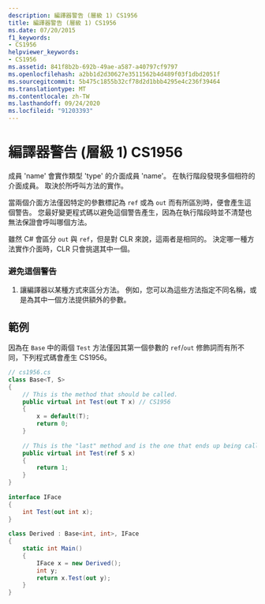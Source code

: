```yaml
---
description: 編譯器警告 (層級 1) CS1956
title: 編譯器警告 (層級 1) CS1956
ms.date: 07/20/2015
f1_keywords:
- CS1956
helpviewer_keywords:
- CS1956
ms.assetid: 841f8b2b-692b-49ae-a587-a40797cf9797
ms.openlocfilehash: a2bb1d2d30627e3511562b4d489f03f1dbd2051f
ms.sourcegitcommit: 5b475c1855b32cf78d2d1bbb4295e4c236f39464
ms.translationtype: MT
ms.contentlocale: zh-TW
ms.lasthandoff: 09/24/2020
ms.locfileid: "91203393"
---
```

# <a name="compiler-warning-level-1-cs1956"></a>編譯器警告 (層級 1) CS1956

成員 'name' 會實作類型 'type' 的介面成員 'name'。 在執行階段發現多個相符的介面成員。 取決於所呼叫方法的實作。  
  
 當兩個介面方法僅因特定的參數標記為 `ref` 或為 `out` 而有所區別時，便會產生這個警告。 您最好變更程式碼以避免這個警告產生，因為在執行階段時並不清楚也無法保證會呼叫哪個方法。  
  
 雖然 C# 會區分 `out` 與 `ref`，但是對 CLR 來說，這兩者是相同的。 決定哪一種方法實作介面時，CLR 只會挑選其中一個。  
  
### <a name="to-avoid-this-warning"></a>避免這個警告  
  
1. 讓編譯器以某種方式來區分方法。 例如，您可以為這些方法指定不同名稱，或是為其中一個方法提供額外的參數。  
  
## <a name="example"></a>範例  

 因為在 `Base` 中的兩個 `Test` 方法僅因其第一個參數的 `ref`/`out` 修飾詞而有所不同，下列程式碼會產生 CS1956。  
  
```csharp  
// cs1956.cs  
class Base<T, S>  
{  
    // This is the method that should be called.  
    public virtual int Test(out T x) // CS1956  
    {  
        x = default(T);  
        return 0;  
    }  
  
    // This is the "last" method and is the one that ends up being called  
    public virtual int Test(ref S x)  
    {  
        return 1;  
    }  
}  
  
interface IFace  
{  
    int Test(out int x);  
}  
  
class Derived : Base<int, int>, IFace  
{  
    static int Main()  
    {  
        IFace x = new Derived();  
        int y;  
        return x.Test(out y);  
    }  
}  
```
